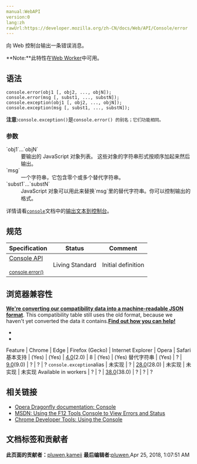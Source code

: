```yaml
---
manual:WebAPI
version:0
lang:zh
rawUrl:https://developer.mozilla.org/zh-CN/docs/Web/API/Console/error
---
```






向 Web 控制台输出一条错误消息。

**Note:**此特性在[Web Worker](%5173 "")中可用。

## 语法<a name="语法"></a>

```
console.error(obj1 [, obj2, ..., objN]);
console.error(msg [, subst1, ..., substN]);
console.exception(obj1 [, obj2, ..., objN]);
console.exception(msg [, subst1, ..., substN]);

```


**注意:**`console.exception()`是`console.error() 的别名；它们功能相同。`



### 参数<a name="参数"></a>
<dl><dt id=''>`obj1`...`objN`</dt><dd>要输出的 JavaScript 对象列表。 这些对象的字符串形式按顺序加起来然后输出。</dd><dt id=''>`msg`</dt><dd>一个字符串，它包含零个或多个替代字符串。</dd><dt id=''>`subst1`...`substN`</dt><dd>JavaScript 对象可以用此来替换`msg`里的替代字符串。你可以控制输出的格式。</dd></dl>

详情请看[`console`](%2618 "下面介绍对象可用的方法以及对应方法的使用示例。")文档中的[输出文本到控制台](%23868 "")。


## 规范<a name="规范"></a>
Specification | Status | Comment 
 ---  |  ---  |  ---  | 
[Console API<br></br><small>console.error()</small>](%23893 "") | Living Standard | Initial definition 


## 浏览器兼容性<a name="浏览器兼容性"></a>


**[We&#39;re converting our compatibility data into a machine-readable JSON format](%3344 "")**. This compatibility table still uses the old format, because we haven&#39;t yet converted the data it contains.**[Find out how you can help!](%3392 "")**


* 
* 
Feature | Chrome | Edge | Firefox (Gecko) | Internet Explorer | Opera | Safari 
基本支持 | (Yes) | (Yes) | [4.0](%3678 "Released on 2011-03-22.")(2.0) | 8 | (Yes) | (Yes) 
替代字符串 | (Yes) | ? | [9.0](%12621 "Released on 2011-12-20.")(9.0) | ? | ? | ? 
`console.exception`alias | 未实现 | ? | [28.0](%13502 "Released on 2014-03-18.")(28.0) | 未实现 | 未实现 | 未实现 
Available in workers | ? | ? | [38.0](%12723 "Released on 2015-05-19.")(38.0) | ? | ? | ? 





## 相关链接<a name="相关链接"></a>

* [Opera Dragonfly documentation: Console](%23872 "")
* [MSDN: Using the F12 Tools Console to View Errors and Status](%23873 "")
* [Chrome Developer Tools: Using the Console](%23894 "")



## 文档标签和贡献者
**此页面的贡献者：**[pluwen](%23885 ""),[kameii](%4517 "")
**最后编辑者:**[pluwen](%23885 ""),<time>Apr 25, 2018, 1:07:51 AM</time>


